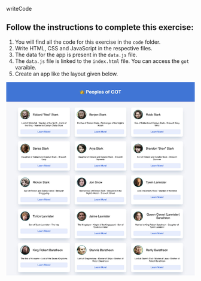 writeCode

## Follow the instructions to complete this exercise:

1. You will find all the code for this exercise in the `code` folder.
2. Write HTML, CSS and JavaScript in the respective files.
3. The data for the app is present in the `data.js` file.
4. The `data.js` file is linked to the `index.html` file. You can access the `got` varaible.
5. Create an app like the layout given below.

![People of GOT](./assets/people-of-got.jpg)
